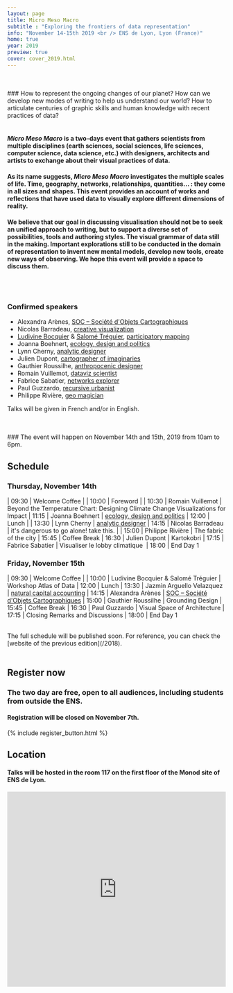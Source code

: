 ```yaml
---
layout: page
title: Micro Meso Macro
subtitle : "Exploring the frontiers of data representation"
info: "November 14-15th 2019 <br /> ENS de Lyon, Lyon (France)"
home: true
year: 2019
preview: true
cover: cover_2019.html
---
```


<br />
<br />
### How to represent the ongoing changes of our planet? How can we develop new modes of writing to help us understand our world? How to articulate centuries of graphic skills and human knowledge with recent practices of data?

<br />
<br />

#### *Micro Meso Macro* is a two-days event that gathers scientists from multiple disciplines (earth sciences, social sciences, life sciences, computer science, data science, etc.) with designers, architects and artists to exchange about their visual practices of data.

#### As its name suggests, *Micro Meso Macro* investigates the multiple scales of life. Time, geography, networks, relationships, quantities... : they come in all sizes and shapes. This event provides an account of works and reflections that have used data to visually explore different dimensions of reality.

#### We believe that our goal in discussing visualisation should not be to seek an unified approach to writing, but to support a diverse set of possibilities, tools and authoring styles. The visual grammar of data still in the making. Important explorations still to be conducted in the domain of representation to invent new mental models, develop new tools, create new ways of observing. We hope this event will provide a space to discuss them.


<br />
<br />

### Confirmed speakers

- Alexandra Arènes, [SOC – Société d'Objets Cartographiques](http://s-o-c.fr/)
- Nicolas Barradeau, [creative visualization](http://www.barradeau.com/)
- [Ludivine Bocquier](https://www.ludivinebocquier.fr/) & [Salomé Tréguier](http://salometreguier.fr/), [participatory mapping](https://theatlasofdata.earth)
- Joanna Boehnert, [ecology, design and politics](https://ecolabsblog.com/)
- Lynn Cherny, [analytic designer](http://ghostweather.com/)
- Julien Dupont, [cartographer of imaginaries](https://www.instagram.com/kartokobri/)
- Gauthier Roussilhe, [anthropocenic designer](http://gauthierroussilhe.com/en)
- Romain Vuillemot, [dataviz scientist](https://romain.vuillemot.net/)
- Fabrice Sabatier, [networks explorer](http://www.corp-lab.com/researchsabatier/)
- Paul Guzzardo, [recursive urbanist](https://en.unesco.org/global-mil-week-2019-feature-conference/paul-guzzardo)
- Philippe Rivière, [geo magician](https://visionscarto.net/)

Talks will be given in French and/or in English.

<br />
<br />
### The event will happen on November 14th and 15th, 2019 from 10am to 6pm.

## Schedule

<div id="schedule" markdown="1">

### Thursday, November 14th

| 09:30 | <span class="coffee-break">Welcome Coffee</span> |
| 10:00 | Foreword |
| 10:30 | Romain Vuillemot | Beyond the Temperature Chart: Designing Climate Change Visualizations for Impact
| 11:15 | Joanna Boehnert | [ecology, design and politics](https://ecolabsblog.com/)
| 12:00 | <span class="lunch">Lunch</span> |
| 13:30 | Lynn Cherny | [analytic designer](http://ghostweather.com/)
| 14:15 | Nicolas Barradeau | it's dangerous to go alone! take this. |
| 15:00 | Philippe Rivière | The fabric of the city
| 15:45 | <span class="coffee-break">Coffee Break</span>
| 16:30 | Julien Dupont | Kartokobri
| 17:15 | Fabrice Sabatier | Visualiser le lobby climatique 
| 18:00 | <span class="coffee-break">End Day 1</span>

### Friday, November 15th

| 09:30 | <span class="coffee-break">Welcome Coffee</span> |
| 10:00 | Ludivine Bocquier & Salomé Tréguier | Workshop Atlas of Data
| 12:00 | <span class="lunch">Lunch</span>
| 13:30 | Jazmin Arguello Velazquez | [natural capital accounting](http://www.ixxi.fr/agenda/evenements/phd-defense-implementing-ecosystem-natural-capital-accounting-methodology-to-the-rhone-watershed-the-proof-of-concept)
| 14:15 | Alexandra Arènes | [SOC – Société d'Objets Cartographiques](http://s-o-c.fr/)
| 15:00 | Gauthier Roussilhe | Grounding Design
| 15:45 | <span class="coffee-break">Coffee Break</span>
| 16:30 | Paul Guzzardo | Visual Space of Architecture
| 17:15 | Closing Remarks and Discussions
| 18:00 | <span class="coffee-break">End Day 1</span>

</div>

<br />
The full schedule will be published soon.  
For reference, you can check the [website of the previous edition](/2018).

<br />
<br />


## Register now
### The two day are free, open to all audiences, including students from outside the ENS.  

#### Registration will be closed on November 7th.

{% include register_button.html %}


## Location

#### Talks will be hosted in the room 117 on the first floor of the Monod site of ENS de Lyon.

<iframe src="https://www.google.com/maps/embed?pb=!1m18!1m12!1m3!1d2785.063451849894!2d4.826923899999999!3d45.729822299999995!2m3!1f0!2f0!3f0!3m2!1i1024!2i768!4f13.1!3m3!1m2!1s0x47f4ea2b988f000d%3A0x6138524be92198ce!2sENS+Lyon!5e0!3m2!1sen!2sfr!4v1540203895381" width="100%" height="450" frameborder="0" style="border:0" allowfullscreen></iframe>

<br />
<br />
